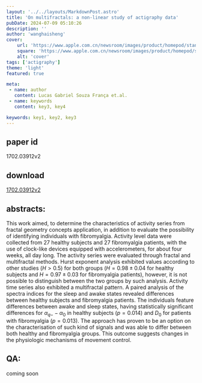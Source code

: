 ```yaml
---
layout: '../../layouts/MarkdownPost.astro'
title: 'On multifractals: a non-linear study of actigraphy data'
pubDate: 2024-07-09 05:10:26
description: ''
author: 'wanghaisheng'
cover:
    url: 'https://www.apple.com.cn/newsroom/images/product/homepod/standard/Apple-HomePod-hero-230118_big.jpg.large_2x.jpg'
    square: 'https://www.apple.com.cn/newsroom/images/product/homepod/standard/Apple-HomePod-hero-230118_big.jpg.large_2x.jpg'
    alt: 'cover'
tags: ['actigraphy'] 
theme: 'light'
featured: true

meta:
 - name: author
   content: Lucas Gabriel Souza França et.al.
 - name: keywords
   content: key3, key4

keywords: key1, key2, key3
---
```


## paper id
1702.03912v2
## download
[1702.03912v2](http://arxiv.org/abs/1702.03912v2)
## abstracts:
This work aimed, to determine the characteristics of activity series from fractal geometry concepts application, in addition to evaluate the possibility of identifying individuals with fibromyalgia. Activity level data were collected from 27 healthy subjects and 27 fibromyalgia patients, with the use of clock-like devices equipped with accelerometers, for about four weeks, all day long. The activity series were evaluated through fractal and multifractal methods. Hurst exponent analysis exhibited values according to other studies ($H>0.5$) for both groups ($H=0.98\pm0.04$ for healthy subjects and $H=0.97\pm0.03$ for fibromyalgia patients), however, it is not possible to distinguish between the two groups by such analysis. Activity time series also exhibited a multifractal pattern. A paired analysis of the spectra indices for the sleep and awake states revealed differences between healthy subjects and fibromyalgia patients. The individuals feature differences between awake and sleep states, having statistically significant differences for $\alpha_{q-} - \alpha_{0}$ in healthy subjects ($p = 0.014$) and $D_{0}$ for patients with fibromyalgia ($p = 0.013$). The approach has proven to be an option on the characterisation of such kind of signals and was able to differ between both healthy and fibromyalgia groups. This outcome suggests changes in the physiologic mechanisms of movement control.
## QA:
coming soon
